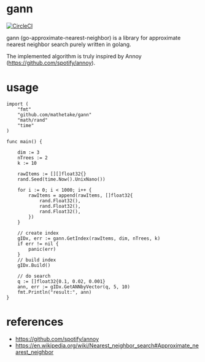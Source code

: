 # gann
[![CircleCI](https://circleci.com/gh/mathetake/gann.svg?style=svg)](https://circleci.com/gh/mathetake/gann)

gann (go-approximate-nearest-neighbor) is a library for approximate nearest neighbor search purely written in golang.

The implemented algorithm is truly inspired by Annoy (https://github.com/spotify/annoy).

# usage

```golang
import (
	"fmt"
	"github.com/mathetake/gann"
	"math/rand"
	"time"
)

func main() {

	dim := 3
	nTrees := 2
	k := 10

	rawItems := [][]float32{}
	rand.Seed(time.Now().UnixNano())

	for i := 0; i < 1000; i++ {
		rawItems = append(rawItems, []float32{
			rand.Float32(),
			rand.Float32(),
			rand.Float32(),
		})
	}

	// create index
	gIDx, err := gann.GetIndex(rawItems, dim, nTrees, k)
	if err != nil {
		panic(err)
	}
	// build index
	gIDx.Build()

	// do search
	q := []float32{0.1, 0.02, 0.001}
	ann, err := gIDx.GetANNbyVector(q, 5, 10)
	fmt.Println("result:", ann)
}
```

# references

- https://github.com/spotify/annoy
- https://en.wikipedia.org/wiki/Nearest_neighbor_search#Approximate_nearest_neighbor
